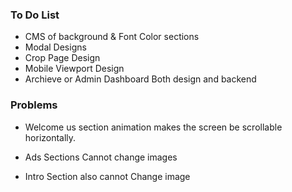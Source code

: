 ### To Do List
- CMS of background & Font Color sections
- Modal Designs 
- Crop Page Design
- Mobile Viewport Design
- Archieve or Admin Dashboard Both design and backend

### Problems
- Welcome us section animation makes the screen be scrollable horizontally.

- Ads Sections Cannot change images
- Intro Section also cannot Change image



